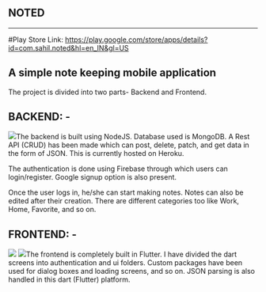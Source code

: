## NOTED

--------------------------------------------------------------------------------------------------
#Play Store Link: https://play.google.com/store/apps/details?id=com.sahil.noted&hl=en_IN&gl=US

## A simple note keeping mobile application

The project is divided into two parts- Backend and Frontend.

## **BACKEND: -**

![](RackMultipart20210810-4-2fglxk_html_a2dcccaf62b74ed1.jpg)The backend is built using NodeJS. Database used is MongoDB. A Rest API (CRUD) has been made which can post, delete, patch, and get data in the form of JSON. This is currently hosted on Heroku.

The authentication is done using Firebase through which users can login/register. Google signup option is also present.

Once the user logs in, he/she can start making notes. Notes can also be edited after their creation. There are different categories too like Work, Home, Favorite, and so on.

## **FRONTEND: -**

![](RackMultipart20210810-4-2fglxk_html_95252116e45bb63d.jpg) ![](RackMultipart20210810-4-2fglxk_html_c6470397d4d98ec5.jpg)The frontend is completely built in Flutter. I have divided the dart screens into authentication and ui folders. Custom packages have been used for dialog boxes and loading screens, and so on. JSON parsing is also handled in this dart (Flutter) platform.
